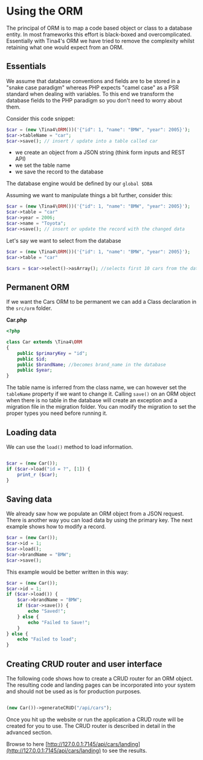 # Using the ORM

The principal of ORM is to map a code based object or class to a database entity.
In most frameworks this effort is black-boxed and overcomplicated.  Essentially with Tina4's ORM we have tried to 
remove the complexity whilst retaining what one would expect from an ORM.

## Essentials

We assume that database conventions and fields are to be stored in a "snake case paradigm" whereas PHP expects "camel case" as a PSR standard when dealing with variables.  To this end we transform the database fields to the PHP paradigm so you don't need to worry about them.

Consider this code snippet:

```php
$car = (new \Tina4\ORM())('{"id": 1, "name": "BMW", "year": 2005}');
$car->tableName = "car";
$car->save(); // insert / update into a table called car
```

- we create an object from a JSON string (think form inputs and REST API)
- we set the table name
- we save the record to the database

The database engine would be defined by our `global $DBA`

Assuming we want to manipulate things a bit further, consider this:

```php
$car = (new \Tina4\ORM())('{"id": 1, "name": "BMW", "year": 2005}');
$car->table = "car"
$car->year = 2006;
$car->name = "Toyota";
$car->save(); // insert or update the record with the changed data
```

Let's say we want to select from the database

```php
$car = (new \Tina4\ORM())('{"id": 1, "name": "BMW", "year": 2005}');
$car->table = "car"

$cars = $car->select()->asArray(); //selects first 10 cars from the database

```

## Permanent ORM

If we want the Cars ORM to be permanent we can add a Class declaration in the `src/orm` folder.

**Car.php**
```php
<?php

class Car extends \Tina4\ORM
{
    public $primaryKey = "id";
    public $id;
    public $brandName; //becomes brand_name in the database
    public $year;
}

```

The table name is inferred from the class name, we can however set the `tableName` property if we want to change it.
Calling `save()` on an ORM object when there is no table in the database will create an exception and a migration file in the migration folder.
You can modify the migration to set the proper types you need before running it.

## Loading data

We can use the `load()` method to load information.

```php

$car = (new Car());
if ($car->load("id = ?", [1]) {
    print_r ($car);
}

```

## Saving data

We already saw how we populate an ORM object from a JSON request. There is another way you can load data by using the primary key.  The next example shows how to modify a record.

```php
$car = (new Car());
$car->id = 1;
$car->load();
$car->brandName = "BMW";
$car->save();
```

This example would be better written in this way:

```php
$car = (new Car());
$car->id = 1;
if ($car->load()) {
    $car->brandName = "BMW";
    if ($car->save()) {
        echo "Saved!";
    } else {
        echo "Failed to Save!";
    }
} else {
    echo "Failed to load";
}
```

## Creating CRUD router and user interface

The following code shows how to create a CRUD router for an ORM object.  The resulting code and landing pages can be incorporated into your system and should not be used as is for production purposes.

```php

(new Car())->generateCRUD("/api/cars");

```
Once you hit up the website or run the application a CRUD route will be created for you to use.  The CRUD router is described in detail in the advanced section.

Browse to here [http://127.0.0.1:7145/api/cars/landing](http://127.0.0.1:7145/api/cars/landing) to see the results.


